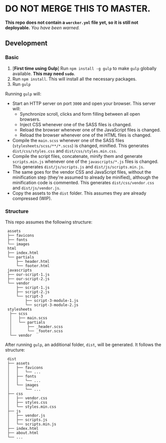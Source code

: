 # DO NOT MERGE THIS TO MASTER.
**This repo does not contain a `wercker.yml` file yet, so it is still not deployable.**
_You have been warned._


## Development
### Basic
1. [**First time using Gulp**] Run `npm install -g gulp` to make `gulp` globally
available. **This may need `sudo`**.
1. Run `npm install`. This will install all the necessary packages.
1. Run `gulp`

Running `gulp` will:

* Start an HTTP server on port `3000` and open your browser. This server will:
    * Synchronize scroll, clicks and form filling between all open browsers.
    * Inject CSS whenever one of the SASS files is changed.
    * Reload the browser whenever one of the JavaScript files is changed.
    * Reload the browser whenever one of the HTML files is changed.
* Compile the `main.scss` whenever one of the SASS files
(`stylesheets/scss/**/*.scss`) is changed, minified. This generates
`dist/css/styles.css` and `dist/css/styles.min.css`.
* Compile the script files, concatenate, minify them and generate
`scripts.min.js` whenever one of the `javascripts/*.js` files is changed. This
generates `dist/js/scripts.js` and `dist/js/scripts.min.js`.
* The same goes for the vendor CSS and JavaScript files, without the
minification step (they're assumed to already be minified), although the
minification code is commented. This generates `dist/css/vendor.css` and
`dist/js/vendor.js`.
* Copy the assets to the `dist` folder. This assumes they are already
compressed (WIP).

### Structure
This repo assumes the following structure:

```
 assets
 ├── favicons
 ├── fonts
 └── images
 html
 ├── index.html
 └── partials
     ├── header.html
     └── footer.html
 javascripts
 ├── our-script-1.js
 ├── our-script-2.js
 └── vendor
     ├── script-1.js
     ├── script-2.js
     └── script-3
         ├── script-3-module-1.js
         └── script-3-module-2.js
 stylesheets
  ├── scss
  │   ├── main.scss
  │   └── partials
  │       ├── _header.scss
  │       └── _footer.scss
  └── vendor
```

After running `gulp`, an additional folder, `dist`, will be generated. It
follows the structure:

```
 dist
 ├── assets
 │   ├── favicons
 │   │   └── ...
 │   ├── fonts
 │   │   └── ...
 │   └── images
 │       └── ...
 ├── css
 │   ├── vendor.css
 │   ├── styles.css
 │   └── styles.min.css
 ├── js
 │   ├── vendor.js
 │   ├── scripts.js
 │   └── scripts.min.js
 ├── index.html
 ├── about.html
 └── ...
```
